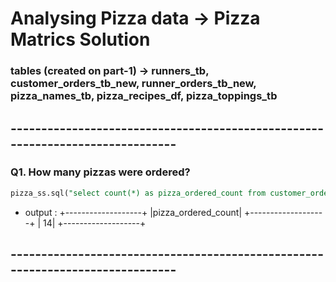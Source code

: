 # Analysing Pizza data -> Pizza Matrics Solution
### tables (created on part-1) -> runners_tb, customer_orders_tb_new, runner_orders_tb_new, pizza_names_tb, pizza_recipes_df, pizza_toppings_tb 
## ------------------------------------------------------------------------------

### Q1. How many pizzas were ordered?
```sql
pizza_ss.sql("select count(*) as pizza_ordered_count from customer_orders_tb_new;").show()
```
- output :
+-------------------+
|pizza_ordered_count|
+-------------------+
|                 14|
+-------------------+
## ------------------------------------------------------------------------------
